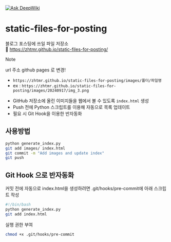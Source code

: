 [![Ask DeepWiki](https://deepwiki.com/badge.svg)](https://deepwiki.com/zhtmr/static-files-for-posting)

# static-files-for-posting
블로그 포스팅에 쓰일 파일 저장소   
🔗 https://zhtmr.github.io/static-files-for-posting/


> [!NOTE]  
> url 주소 github pages 로 변경!
> - `https://zhtmr.github.io/static-files-for-posting/images/폴더/파일명`
> - ex : `https://zhtmr.github.io/static-files-for-posting/images/20240917/img_3.png`


- GitHub 저장소에 올린 이미지들을 웹에서 볼 수 있도록 `index.html` 생성
- Push 전에 Python 스크립트를 이용해 자동으로 목록 업데이트
- 필요 시 Git Hook을 이용한 반자동화

## 사용방법
```bash
python generate_index.py
git add images/ index.html
git commit -m "Add images and update index"
git push
```

## Git Hook 으로 반자동화
커밋 전에 자동으로 index.html을 생성하려면 .git/hooks/pre-commit에 아래 스크립트 작성
```bash
#!/bin/bash
python generate_index.py
git add index.html
```

실행 권한 부여
```bash
chmod +x .git/hooks/pre-commit
```

